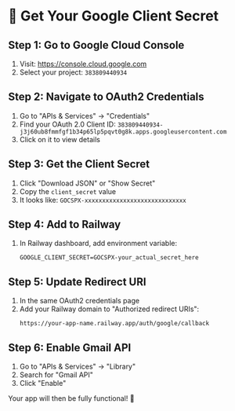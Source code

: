 # 🔑 Get Your Google Client Secret

## Step 1: Go to Google Cloud Console
1. Visit: https://console.cloud.google.com
2. Select your project: `383809440934`

## Step 2: Navigate to OAuth2 Credentials
1. Go to "APIs & Services" → "Credentials"
2. Find your OAuth 2.0 Client ID: `383809440934-j3j60ub8fmmfgf1b34p65lp5pqvt0g8k.apps.googleusercontent.com`
3. Click on it to view details

## Step 3: Get the Client Secret
1. Click "Download JSON" or "Show Secret"
2. Copy the `client_secret` value
3. It looks like: `GOCSPX-xxxxxxxxxxxxxxxxxxxxxxxxxxxxx`

## Step 4: Add to Railway
1. In Railway dashboard, add environment variable:
   ```
   GOOGLE_CLIENT_SECRET=GOCSPX-your_actual_secret_here
   ```

## Step 5: Update Redirect URI
1. In the same OAuth2 credentials page
2. Add your Railway domain to "Authorized redirect URIs":
   ```
   https://your-app-name.railway.app/auth/google/callback
   ```

## Step 6: Enable Gmail API
1. Go to "APIs & Services" → "Library"
2. Search for "Gmail API"
3. Click "Enable"

Your app will then be fully functional! 🚀 
